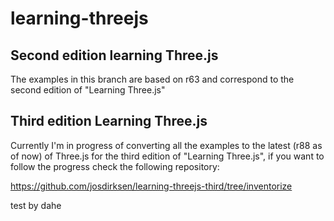 learning-threejs
================

## Second edition learning Three.js

The examples in this branch are based on r63 and correspond to the second edition of "Learning Three.js"

## Third edition Learning Three.js

Currently I'm in progress of converting all the examples to the latest (r88 as of now) of Three.js for the
 third edition of "Learning Three.js", if you want to follow the progress check the following repository:

https://github.com/josdirksen/learning-threejs-third/tree/inventorize


test by dahe

